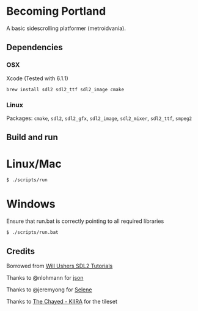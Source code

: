 # Becoming Portland

A basic sidescrolling platformer (metroidvania).

## Dependencies

### OSX

Xcode (Tested with 6.1.1)

`brew install sdl2 sdl2_ttf sdl2_image cmake`

### Linux

Packages: `cmake`, `sdl2`, `sdl2_gfx`, `sdl2_image`, `sdl2_mixer`, `sdl2_ttf`, `smpeg2`

## Build and run

# Linux/Mac

    $ ./scripts/run

# Windows
Ensure that run.bat is correctly pointing to all required libraries

    $ ./scripts/run.bat

## Credits

Borrowed from [Will Ushers SDL2 Tutorials](http://www.willusher.io/sdl2%20tutorials/2014/03/06/lesson-0-cmake/)

Thanks to @nlohmann for [json](https://github.com/nlohmann/json)

Thanks to @jeremyong for [Selene](https://github.com/jeremyong/Selene)

Thanks to [The Chayed - KIIRA](http://opengameart.org/users/the-chayed-kiira) for the tileset